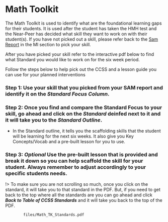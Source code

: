 # Math Toolkit

The Math Toolkit is used to identify what are the foundational learning gaps for their students. It is used after the student has taken the HMH test and the Near-Peer has decided what skill they want to work on with their student(s). If you have not picked out a skill, please refer back to the [Sam Report](https://cylalighthouse.github.io/CYLA_Assessments_Toolkit/#/sam?id=mi-report-summaries) in the MI section to pick your skill.

After you have picked your skill refer to the interactive pdf below to find what Standard you would like to work on for the six week period.

Follow the steps below to help pick out the CCSS and a lesson guide you can use for your planned interventions

### Step 1: Use your skill that you picked from your SAM report and identify it on the _Standard Focus Column_.

### Step 2: Once you find and compare the Standard Focus to your skill, go ahead and click on the _Standard_ deinfed next to it and it will take you to the _Standard Outline_.

- In the Standard outline, it tells you the scaffolding skills that the student will be learning for the next six weeks. It also give you Key Concepts/Vocab and a pre-built lesson for you to use. 

### Step 3: _**Optional**_ Use the pre-built lesson that is provided and break it down so you can help scaffold the skill for your student. Always remember to adjust accordingly to your specific students needs.

!> To make sure you are not scrolling so much, once you click on the standard, it will take you to that standard in the PDF. But, if you need to get back to the top where all the standards are you can go ahead and click _**Back to Table of CCSS Standards**_ and it will take you back to the top of the PDF.

```pdf
		files/Math_TK_Standards.pdf
```
